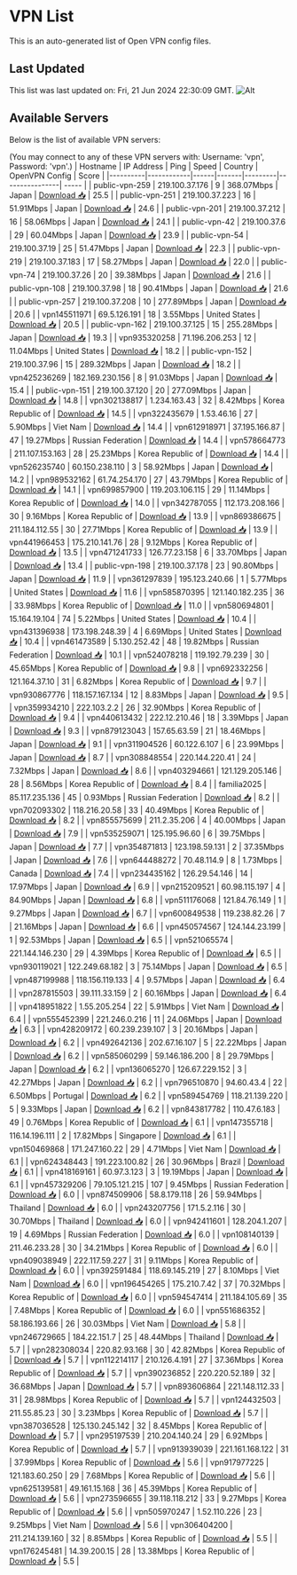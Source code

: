 # VPN List

This is an auto-generated list of Open VPN config files.

## Last Updated

This list was last updated on: Fri, 21 Jun 2024 22:30:09 GMT.
![Alt](https://repobeats.axiom.co/api/embed/186b98318ef1479477931607c1ad7d823f12451f.svg "Repobeats analytics image")

## Available Servers

Below is the list of available VPN servers:

(You may connect to any of these VPN servers with: Username: 'vpn', Password: 'vpn'.)
| Hostname | IP Address | Ping | Speed | Country | OpenVPN Config | Score |
|----------|------------|------|-------|---------|----------------| ----- |
| public-vpn-259 | 219.100.37.176 | 9 | 368.07Mbps | Japan | [Download 📥](./configs/server_0_JP.ovpn) | 25.5 |
| public-vpn-251 | 219.100.37.223 | 16 | 51.91Mbps | Japan | [Download 📥](./configs/server_1_JP.ovpn) | 24.6 |
| public-vpn-201 | 219.100.37.212 | 16 | 58.06Mbps | Japan | [Download 📥](./configs/server_2_JP.ovpn) | 24.1 |
| public-vpn-42 | 219.100.37.6 | 29 | 60.04Mbps | Japan | [Download 📥](./configs/server_3_JP.ovpn) | 23.9 |
| public-vpn-54 | 219.100.37.19 | 25 | 51.47Mbps | Japan | [Download 📥](./configs/server_4_JP.ovpn) | 22.3 |
| public-vpn-219 | 219.100.37.183 | 17 | 58.27Mbps | Japan | [Download 📥](./configs/server_5_JP.ovpn) | 22.0 |
| public-vpn-74 | 219.100.37.26 | 20 | 39.38Mbps | Japan | [Download 📥](./configs/server_6_JP.ovpn) | 21.6 |
| public-vpn-108 | 219.100.37.98 | 18 | 90.41Mbps | Japan | [Download 📥](./configs/server_7_JP.ovpn) | 21.6 |
| public-vpn-257 | 219.100.37.208 | 10 | 277.89Mbps | Japan | [Download 📥](./configs/server_8_JP.ovpn) | 20.6 |
| vpn145511971 | 69.5.126.191 | 18 | 3.55Mbps | United States | [Download 📥](./configs/server_9_US.ovpn) | 20.5 |
| public-vpn-162 | 219.100.37.125 | 15 | 255.28Mbps | Japan | [Download 📥](./configs/server_10_JP.ovpn) | 19.3 |
| vpn935320258 | 71.196.206.253 | 12 | 11.04Mbps | United States | [Download 📥](./configs/server_11_US.ovpn) | 18.2 |
| public-vpn-152 | 219.100.37.96 | 15 | 289.32Mbps | Japan | [Download 📥](./configs/server_12_JP.ovpn) | 18.2 |
| vpn425236269 | 182.169.230.156 | 8 | 91.03Mbps | Japan | [Download 📥](./configs/server_13_JP.ovpn) | 15.4 |
| public-vpn-151 | 219.100.37.120 | 20 | 277.09Mbps | Japan | [Download 📥](./configs/server_14_JP.ovpn) | 14.8 |
| vpn302138817 | 1.234.163.43 | 32 | 8.42Mbps | Korea Republic of | [Download 📥](./configs/server_15_KR.ovpn) | 14.5 |
| vpn322435679 | 1.53.46.16 | 27 | 5.90Mbps | Viet Nam | [Download 📥](./configs/server_16_VN.ovpn) | 14.4 |
| vpn612918971 | 37.195.166.87 | 47 | 19.27Mbps | Russian Federation | [Download 📥](./configs/server_17_RU.ovpn) | 14.4 |
| vpn578664773 | 211.107.153.163 | 28 | 25.23Mbps | Korea Republic of | [Download 📥](./configs/server_18_KR.ovpn) | 14.4 |
| vpn526235740 | 60.150.238.110 | 3 | 58.92Mbps | Japan | [Download 📥](./configs/server_19_JP.ovpn) | 14.2 |
| vpn989532162 | 61.74.254.170 | 27 | 43.79Mbps | Korea Republic of | [Download 📥](./configs/server_20_KR.ovpn) | 14.1 |
| vpn699857900 | 119.203.106.115 | 29 | 11.14Mbps | Korea Republic of | [Download 📥](./configs/server_21_KR.ovpn) | 14.0 |
| vpn342787055 | 112.173.208.166 | 30 | 9.16Mbps | Korea Republic of | [Download 📥](./configs/server_22_KR.ovpn) | 13.9 |
| vpn869386675 | 211.184.112.55 | 30 | 27.71Mbps | Korea Republic of | [Download 📥](./configs/server_23_KR.ovpn) | 13.9 |
| vpn441966453 | 175.210.141.76 | 28 | 9.12Mbps | Korea Republic of | [Download 📥](./configs/server_24_KR.ovpn) | 13.5 |
| vpn471241733 | 126.77.23.158 | 6 | 33.70Mbps | Japan | [Download 📥](./configs/server_25_JP.ovpn) | 13.4 |
| public-vpn-198 | 219.100.37.178 | 23 | 90.80Mbps | Japan | [Download 📥](./configs/server_26_JP.ovpn) | 11.9 |
| vpn361297839 | 195.123.240.66 | 1 | 5.77Mbps | United States | [Download 📥](./configs/server_27_US.ovpn) | 11.6 |
| vpn585870395 | 121.140.182.235 | 36 | 33.98Mbps | Korea Republic of | [Download 📥](./configs/server_28_KR.ovpn) | 11.0 |
| vpn580694801 | 15.164.19.104 | 74 | 5.22Mbps | United States | [Download 📥](./configs/server_29_US.ovpn) | 10.4 |
| vpn431396938 | 173.198.248.39 | 4 | 6.69Mbps | United States | [Download 📥](./configs/server_30_US.ovpn) | 10.4 |
| vpn461473589 | 5.130.252.42 | 48 | 19.82Mbps | Russian Federation | [Download 📥](./configs/server_31_RU.ovpn) | 10.1 |
| vpn524078218 | 119.192.79.239 | 30 | 45.65Mbps | Korea Republic of | [Download 📥](./configs/server_32_KR.ovpn) | 9.8 |
| vpn692332256 | 121.164.37.10 | 31 | 6.82Mbps | Korea Republic of | [Download 📥](./configs/server_33_KR.ovpn) | 9.7 |
| vpn930867776 | 118.157.167.134 | 12 | 8.83Mbps | Japan | [Download 📥](./configs/server_34_JP.ovpn) | 9.5 |
| vpn359934210 | 222.103.2.2 | 26 | 32.90Mbps | Korea Republic of | [Download 📥](./configs/server_35_KR.ovpn) | 9.4 |
| vpn440613432 | 222.12.210.46 | 18 | 3.39Mbps | Japan | [Download 📥](./configs/server_36_JP.ovpn) | 9.3 |
| vpn879123043 | 157.65.63.59 | 21 | 18.46Mbps | Japan | [Download 📥](./configs/server_37_JP.ovpn) | 9.1 |
| vpn311904526 | 60.122.6.107 | 6 | 23.99Mbps | Japan | [Download 📥](./configs/server_38_JP.ovpn) | 8.7 |
| vpn308848554 | 220.144.220.41 | 24 | 7.32Mbps | Japan | [Download 📥](./configs/server_39_JP.ovpn) | 8.6 |
| vpn403294661 | 121.129.205.146 | 28 | 8.56Mbps | Korea Republic of | [Download 📥](./configs/server_40_KR.ovpn) | 8.4 |
| familia2025 | 85.117.235.136 | 45 | 0.93Mbps | Russian Federation | [Download 📥](./configs/server_41_RU.ovpn) | 8.2 |
| vpn702093302 | 118.216.20.58 | 33 | 40.49Mbps | Korea Republic of | [Download 📥](./configs/server_42_KR.ovpn) | 8.2 |
| vpn855575699 | 211.2.35.206 | 4 | 40.00Mbps | Japan | [Download 📥](./configs/server_43_JP.ovpn) | 7.9 |
| vpn535259071 | 125.195.96.60 | 6 | 39.75Mbps | Japan | [Download 📥](./configs/server_44_JP.ovpn) | 7.7 |
| vpn354871813 | 123.198.59.131 | 2 | 37.35Mbps | Japan | [Download 📥](./configs/server_45_JP.ovpn) | 7.6 |
| vpn644488272 | 70.48.114.9 | 8 | 1.73Mbps | Canada | [Download 📥](./configs/server_46_CA.ovpn) | 7.4 |
| vpn234435162 | 126.29.54.146 | 14 | 17.97Mbps | Japan | [Download 📥](./configs/server_47_JP.ovpn) | 6.9 |
| vpn215209521 | 60.98.115.197 | 4 | 84.90Mbps | Japan | [Download 📥](./configs/server_48_JP.ovpn) | 6.8 |
| vpn511176068 | 121.84.76.149 | 1 | 9.27Mbps | Japan | [Download 📥](./configs/server_49_JP.ovpn) | 6.7 |
| vpn600849538 | 119.238.82.26 | 7 | 21.16Mbps | Japan | [Download 📥](./configs/server_50_JP.ovpn) | 6.6 |
| vpn450574567 | 124.144.23.199 | 1 | 92.53Mbps | Japan | [Download 📥](./configs/server_51_JP.ovpn) | 6.5 |
| vpn521065574 | 221.144.146.230 | 29 | 4.39Mbps | Korea Republic of | [Download 📥](./configs/server_52_KR.ovpn) | 6.5 |
| vpn930119021 | 122.249.68.182 | 3 | 75.14Mbps | Japan | [Download 📥](./configs/server_53_JP.ovpn) | 6.5 |
| vpn487199988 | 118.156.119.133 | 4 | 9.57Mbps | Japan | [Download 📥](./configs/server_54_JP.ovpn) | 6.4 |
| vpn287815503 | 39.111.33.159 | 2 | 60.16Mbps | Japan | [Download 📥](./configs/server_55_JP.ovpn) | 6.4 |
| vpn418951822 | 1.55.205.254 | 22 | 5.91Mbps | Viet Nam | [Download 📥](./configs/server_56_VN.ovpn) | 6.4 |
| vpn555452399 | 221.246.0.216 | 11 | 24.06Mbps | Japan | [Download 📥](./configs/server_57_JP.ovpn) | 6.3 |
| vpn428209172 | 60.239.239.107 | 3 | 20.16Mbps | Japan | [Download 📥](./configs/server_58_JP.ovpn) | 6.2 |
| vpn492642136 | 202.67.16.107 | 5 | 22.22Mbps | Japan | [Download 📥](./configs/server_59_JP.ovpn) | 6.2 |
| vpn585060299 | 59.146.186.200 | 8 | 29.79Mbps | Japan | [Download 📥](./configs/server_60_JP.ovpn) | 6.2 |
| vpn136065270 | 126.67.229.152 | 3 | 42.27Mbps | Japan | [Download 📥](./configs/server_61_JP.ovpn) | 6.2 |
| vpn796510870 | 94.60.43.4 | 22 | 6.50Mbps | Portugal | [Download 📥](./configs/server_62_PT.ovpn) | 6.2 |
| vpn589454769 | 118.21.139.220 | 5 | 9.33Mbps | Japan | [Download 📥](./configs/server_63_JP.ovpn) | 6.2 |
| vpn843817782 | 110.47.6.183 | 49 | 0.76Mbps | Korea Republic of | [Download 📥](./configs/server_64_KR.ovpn) | 6.1 |
| vpn147355718 | 116.14.196.111 | 2 | 17.82Mbps | Singapore | [Download 📥](./configs/server_65_SG.ovpn) | 6.1 |
| vpn150469868 | 171.247.160.22 | 29 | 4.71Mbps | Viet Nam | [Download 📥](./configs/server_66_VN.ovpn) | 6.1 |
| vpn624348443 | 191.223.100.82 | 26 | 30.96Mbps | Brazil | [Download 📥](./configs/server_67_BR.ovpn) | 6.1 |
| vpn418169161 | 60.97.3.123 | 3 | 19.19Mbps | Japan | [Download 📥](./configs/server_68_JP.ovpn) | 6.1 |
| vpn457329206 | 79.105.121.215 | 107 | 9.45Mbps | Russian Federation | [Download 📥](./configs/server_69_RU.ovpn) | 6.0 |
| vpn874509906 | 58.8.179.118 | 26 | 59.94Mbps | Thailand | [Download 📥](./configs/server_70_TH.ovpn) | 6.0 |
| vpn243207756 | 171.5.2.116 | 30 | 30.70Mbps | Thailand | [Download 📥](./configs/server_71_TH.ovpn) | 6.0 |
| vpn942411601 | 128.204.1.207 | 19 | 4.69Mbps | Russian Federation | [Download 📥](./configs/server_72_RU.ovpn) | 6.0 |
| vpn108140139 | 211.46.233.28 | 30 | 34.21Mbps | Korea Republic of | [Download 📥](./configs/server_73_KR.ovpn) | 6.0 |
| vpn409038949 | 222.117.59.227 | 31 | 9.11Mbps | Korea Republic of | [Download 📥](./configs/server_74_KR.ovpn) | 6.0 |
| vpn392591484 | 118.69.145.219 | 27 | 8.10Mbps | Viet Nam | [Download 📥](./configs/server_75_VN.ovpn) | 6.0 |
| vpn196454265 | 175.210.7.42 | 37 | 70.32Mbps | Korea Republic of | [Download 📥](./configs/server_76_KR.ovpn) | 6.0 |
| vpn594547414 | 211.184.105.69 | 35 | 7.48Mbps | Korea Republic of | [Download 📥](./configs/server_77_KR.ovpn) | 6.0 |
| vpn551686352 | 58.186.193.66 | 26 | 30.03Mbps | Viet Nam | [Download 📥](./configs/server_78_VN.ovpn) | 5.8 |
| vpn246729665 | 184.22.151.7 | 25 | 48.44Mbps | Thailand | [Download 📥](./configs/server_79_TH.ovpn) | 5.7 |
| vpn282308034 | 220.82.93.168 | 30 | 42.82Mbps | Korea Republic of | [Download 📥](./configs/server_80_KR.ovpn) | 5.7 |
| vpn112214117 | 210.126.4.191 | 27 | 37.36Mbps | Korea Republic of | [Download 📥](./configs/server_81_KR.ovpn) | 5.7 |
| vpn390236852 | 220.220.52.189 | 32 | 36.68Mbps | Japan | [Download 📥](./configs/server_82_JP.ovpn) | 5.7 |
| vpn893606864 | 221.148.112.33 | 31 | 28.98Mbps | Korea Republic of | [Download 📥](./configs/server_83_KR.ovpn) | 5.7 |
| vpn124432503 | 211.55.85.23 | 30 | 3.23Mbps | Korea Republic of | [Download 📥](./configs/server_84_KR.ovpn) | 5.7 |
| vpn387036528 | 125.130.245.142 | 32 | 8.45Mbps | Korea Republic of | [Download 📥](./configs/server_85_KR.ovpn) | 5.7 |
| vpn295197539 | 210.204.140.24 | 29 | 6.92Mbps | Korea Republic of | [Download 📥](./configs/server_86_KR.ovpn) | 5.7 |
| vpn913939039 | 221.161.168.122 | 31 | 37.99Mbps | Korea Republic of | [Download 📥](./configs/server_87_KR.ovpn) | 5.6 |
| vpn917977225 | 121.183.60.250 | 29 | 7.68Mbps | Korea Republic of | [Download 📥](./configs/server_88_KR.ovpn) | 5.6 |
| vpn625139581 | 49.161.15.168 | 36 | 45.39Mbps | Korea Republic of | [Download 📥](./configs/server_89_KR.ovpn) | 5.6 |
| vpn273596655 | 39.118.118.212 | 33 | 9.27Mbps | Korea Republic of | [Download 📥](./configs/server_90_KR.ovpn) | 5.6 |
| vpn505970247 | 1.52.110.226 | 23 | 9.25Mbps | Viet Nam | [Download 📥](./configs/server_91_VN.ovpn) | 5.6 |
| vpn306404200 | 211.214.139.160 | 32 | 8.85Mbps | Korea Republic of | [Download 📥](./configs/server_92_KR.ovpn) | 5.5 |
| vpn176245481 | 14.39.200.15 | 28 | 13.38Mbps | Korea Republic of | [Download 📥](./configs/server_93_KR.ovpn) | 5.5 |
